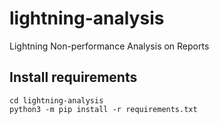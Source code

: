 # lightning-analysis
Lightning  Non-performance Analysis on Reports

## Install requirements 

```
cd lightning-analysis
python3 -m pip install -r requirements.txt
```
